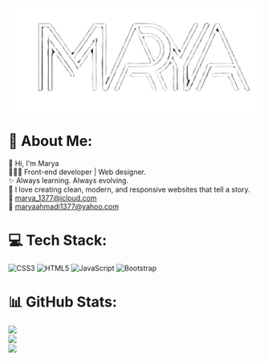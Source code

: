 <div align="center">
  <img src="marya's logo png.png">
</div>

# 💫 About Me:
👋 Hi, I'm Marya<br>👩🏻‍💻 Front-end developer | Web designer.<br>✨ Always learning. Always evolving.<br>🎯 I love creating clean, modern, and responsive websites that tell a story.<br>
📧 [marya_1377@icloud.com](mailto:marya_1377@icloud.com)
<br>
📧 [maryaahmadi1377@yahoo.com](mailto:maryaahmadi1377@yahoo.com)
# 💻 Tech Stack:
![CSS3](https://img.shields.io/badge/css3-%231572B6.svg?style=for-the-badge&logo=css3&logoColor=white) ![HTML5](https://img.shields.io/badge/html5-%23E34F26.svg?style=for-the-badge&logo=html5&logoColor=white) ![JavaScript](https://img.shields.io/badge/javascript-%23323330.svg?style=for-the-badge&logo=javascript&logoColor=%23F7DF1E) ![Bootstrap](https://img.shields.io/badge/bootstrap-%238511FA.svg?style=for-the-badge&logo=bootstrap&logoColor=white)
# 📊 GitHub Stats:
![](https://github-readme-stats.vercel.app/api?username=maryaahmadii&theme=github_dark&hide_border=true&include_all_commits=false&count_private=false)<br/>
![](https://nirzak-streak-stats.vercel.app/?user=maryaahmadii&theme=github_dark&hide_border=true)<br/>
![](https://github-readme-stats.vercel.app/api/top-langs/?username=maryaahmadii&theme=github_dark&hide_border=true&include_all_commits=false&count_private=false&layout=compact)

<!-- Proudly created with GPRM ( https://gprm.itsvg.in ) -->
